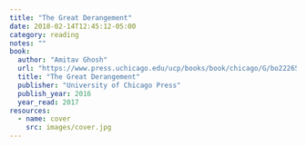 ```yaml
---
title: "The Great Derangement"
date: 2018-02-14T12:45:12-05:00
category: reading
notes: ""
book:
  author: "Amitav Ghosh"
  url: "https://www.press.uchicago.edu/ucp/books/book/chicago/G/bo22265507.html"
  title: "The Great Derangement"
  publisher: "University of Chicago Press"
  publish_year: 2016
  year_read: 2017
resources:
  - name: cover
    src: images/cover.jpg
---
```


